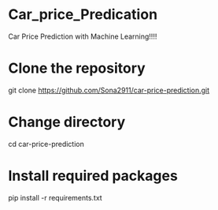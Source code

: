 # Car_price_Predication
Car Price Prediction with Machine Learning!!!!

# Clone the repository
git clone https://github.com/Sona2911/car-price-prediction.git

# Change directory
cd car-price-prediction

# Install required packages
pip install -r requirements.txt
